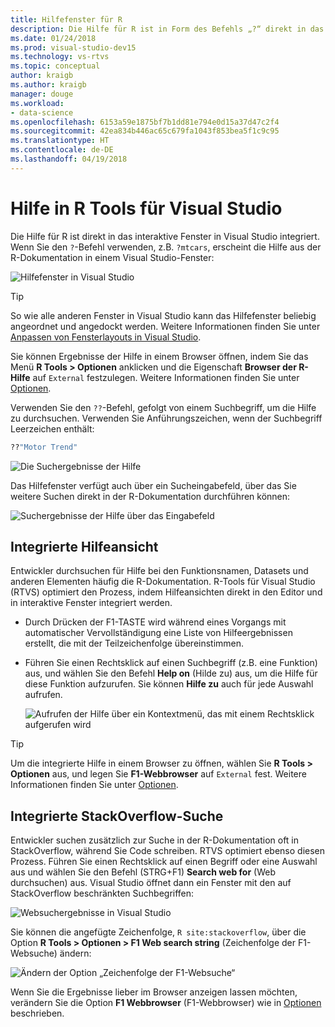 ```yaml
---
title: Hilfefenster für R
description: Die Hilfe für R ist in Form des Befehls „?“ direkt in das interaktive Fenster in Visual Studio integriert .
ms.date: 01/24/2018
ms.prod: visual-studio-dev15
ms.technology: vs-rtvs
ms.topic: conceptual
author: kraigb
ms.author: kraigb
manager: douge
ms.workload:
- data-science
ms.openlocfilehash: 6153a59e1875bf7b1dd81e794e0d15a37d47c2f4
ms.sourcegitcommit: 42ea834b446ac65c679fa1043f853bea5f1c9c95
ms.translationtype: HT
ms.contentlocale: de-DE
ms.lasthandoff: 04/19/2018
---
```

# <a name="help-in-r-tools-for-visual-studio"></a>Hilfe in R Tools für Visual Studio

Die Hilfe für R ist direkt in das interaktive Fenster in Visual Studio integriert. Wenn Sie den `?`-Befehl verwenden, z.B. `?mtcars`, erscheint die Hilfe aus der R-Dokumentation in einem Visual Studio-Fenster:

![Hilfefenster in Visual Studio](media/help-window.png)

> [!Tip]
> So wie alle anderen Fenster in Visual Studio kann das Hilfefenster beliebig angeordnet und angedockt werden. Weitere Informationen finden Sie unter [Anpassen von Fensterlayouts in Visual Studio](../ide/customizing-window-layouts-in-visual-studio.md).
>
> Sie können Ergebnisse der Hilfe in einem Browser öffnen, indem Sie das Menü **R Tools > Optionen** anklicken und die Eigenschaft **Browser der R-Hilfe** auf `External` festzulegen. Weitere Informationen finden Sie unter [Optionen](options-for-r-tools-in-visual-studio.md).

Verwenden Sie den `??`-Befehl, gefolgt von einem Suchbegriff, um die Hilfe zu durchsuchen. Verwenden Sie Anführungszeichen, wenn der Suchbegriff Leerzeichen enthält:

```R
??"Motor Trend"
```

![Die Suchergebnisse der Hilfe](media/help-search1.png)

Das Hilfefenster verfügt auch über ein Sucheingabefeld, über das Sie weitere Suchen direkt in der R-Dokumentation durchführen können:

![Suchergebnisse der Hilfe über das Eingabefeld](media/help-search2.png)

## <a name="integrated-help-lookup"></a>Integrierte Hilfeansicht

Entwickler durchsuchen für Hilfe bei den Funktionsnamen, Datasets und anderen Elementen häufig die R-Dokumentation. R-Tools für Visual Studio (RTVS) optimiert den Prozess, indem Hilfeansichten direkt in den Editor und in interaktive Fenster integriert werden.

- Durch Drücken der F1-TASTE wird während eines Vorgangs mit automatischer Vervollständigung eine Liste von Hilfeergebnissen erstellt, die mit der Teilzeichenfolge übereinstimmen.
- Führen Sie einen Rechtsklick auf einen Suchbegriff (z.B. eine Funktion) aus, und wählen Sie den Befehl **Help on** (Hilde zu) aus, um die Hilfe für diese Funktion aufzurufen. Sie können **Hilfe zu** auch für jede Auswahl aufrufen.

    ![Aufrufen der Hilfe über ein Kontextmenü, das mit einem Rechtsklick aufgerufen wird](media/help-right-click.png)

> [!Tip]
> Um die integrierte Hilfe in einem Browser zu öffnen, wählen Sie **R Tools > Optionen** aus, und legen Sie **F1-Webbrowser** auf `External` fest. Weitere Informationen finden Sie unter [Optionen](options-for-r-tools-in-visual-studio.md).

## <a name="integrated-stackoverflow-search"></a>Integrierte StackOverflow-Suche

Entwickler suchen zusätzlich zur Suche in der R-Dokumentation oft in StackOverflow, während Sie Code schreiben. RTVS optimiert ebenso diesen Prozess. Führen Sie einen Rechtsklick auf einen Begriff oder eine Auswahl aus und wählen Sie den Befehl (STRG+F1) **Search web for** (Web durchsuchen) aus. Visual Studio öffnet dann ein Fenster mit den auf StackOverflow beschränkten Suchbegriffen:

![Websuchergebnisse in Visual Studio](media/help-web-search-results.png)

Sie können die angefügte Zeichenfolge, `R site:stackoverflow`, über die Option **R Tools > Optionen > F1 Web search string** (Zeichenfolge der F1-Websuche) ändern:

![Ändern der Option „Zeichenfolge der F1-Websuche“](media/options-dialog.png)

Wenn Sie die Ergebnisse lieber im Browser anzeigen lassen möchten, verändern Sie die Option **F1 Webbrowser** (F1-Webbrowser) wie in [Optionen](options-for-r-tools-in-visual-studio.md) beschrieben.